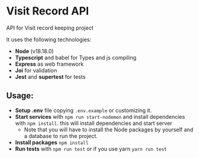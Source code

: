 # Visit Record API
API for Visit record keeping project

It uses the following technologies:
- **Node** (v18.18.0)
- **Typescript** and babel for Types and js compiling
- **Express** as web framework
- **Joi** for validation
- **Jest** and **supertest** for tests

## Usage:
- **Setup .env** file copying `.env.example` or customizing it.
- **Start services** with `npm run start-nodemon` and install dependencies with `npm install`. this will install dependencies and start server
    - Note that you will have to install the Node packages by yourself and a database to run the project.
- **Install packages** `npm install`
- **Run tests** with `npm run test` or if you use yarn `yarn run test`

